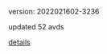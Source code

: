 version: 2022021602-3236

updated 52 avds

[details](https://github.com/0x74f917491bfa7ebfa379/ali_avd_db/blob/master/change_log/2022/02/16/02/3236.txt)